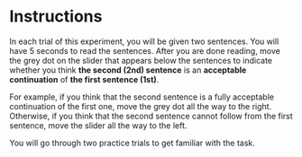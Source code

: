 # Instructions
In each trial of this experiment, you will be given two sentences. You will have 5 seconds to read the sentences. After you are done reading, move the grey dot on the slider that appears below the sentences to indicate whether you think **the second (2nd) sentence** is an **acceptable continuation** of **the first sentence (1st)**. 

For example, if you think that the second sentence is a fully acceptable continuation of the first one, move the grey dot all the way to the right. Otherwise, if you think that the second sentence cannot follow from the first sentence, move the slider all the way to the left.

You will go through two practice trials to get familiar with the task.